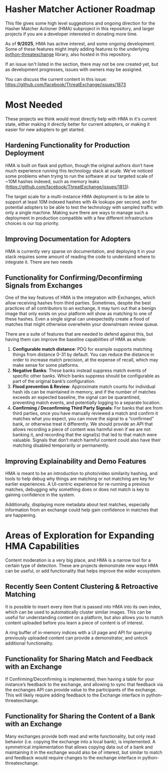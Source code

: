 # Hasher Matcher Actioner Roadmap
This file gives some high level suggestions and ongoing direction for the Hasher Matcher Actioner (HMA) subproject in this repository, and larger projects if you are a developer interested in donating more time.

As of **9/2025**, HMA has active interest, and some ongoing development. Some of these features might imply adding features to the underlying [python-threatexchange](https://github.com/facebook/ThreatExchange/tree/main/python-threatexchange) library, also hosted in this repository.

If an issue isn't listed in the section, there may not be one created yet, but as development progresses, issues with owners may be assigned.

You can discuss the current content in this issue: https://github.com/facebook/ThreatExchange/issues/1873

# Most Needed
These projects we think would most directly help with HMA in it's current state, either making it directly better for current adopters, or making it easier for new adopters to get started.

## Hardening Functionality for Production Deployment
HMA is built on flask and python, though the original authors don’t have much experience running this technology stack at scale. We’ve noticed some problems when trying to run the software at our targeted scale of ~10M hashes indexed, such as memory leaks (https://github.com/facebook/ThreatExchange/issues/1813).

The target scale for a multi-instance HMA deployment is to be able to support at least 10M indexed hashes with 4k lookups per second, and for potential adopters to be able to test the technology with sampled traffic with only a single machine. Making sure there are ways to manage such a deployment in production compatible with a few different infrastructure choices is our top priority.

## Improving Documentation for Adopters
HMA is currently very sparse on documentation, and deploying it in your stack requires some amount of reading the code to understand where to integrate it. There are two needs



## Functionality for Confirming/Deconfirming Signals from Exchanges
One of the key features of HMA is the integration with Exchanges, which allow receiving hashes from third parties. Sometimes, despite the best practices of all contributors to an exchange, it may turn out that a benign image that only exists on your platform will show as matching to one of these hashes. Even a single signal can unexpectedly create a flood of matches that might otherwise overwhelm your downstream review queue.

There are a suite of features that are needed to defend against this, but having them can improve the baseline capabilities of HMA as whole:
1. **Configurable match distance**: PDQ for example supports matching things from distance 0-31 by default. You can reduce the distance in order to increase match precision, at the expense of recall, which may make sense for some platforms.
1. **Negative Banks**: These banks instead suppress match events of specific other banks. Which banks suppress should be configurable as part of the original bank’s configuration.
1. **Flood prevention & Review**: Approximate match counts for individual hash ids can be maintained in memory, and if the number of matches exceeds an expected baseline, the signal can be quarantined, preventing match events, and potentially logging to a separate location.
1. **Confirming / Deconfirming Third Party Signals**: For banks that are from third parties, once you have manually reviewed a match and confirm it matches what you expect, you can move the signal to a “confirmed” bank, or otherwise treat it differently. We should provide an API that allows recording a piece of content was harmful even if we are not banking it, and recording that the signal(s) that led to that match were valuable. Signals that don’t match harmful content could also have their matching disabled temporarily or permanently. 

## Improving Explainability and Demo Features
HMA is meant to be an introduction to photo/video similarity hashing, and tools to help debug why things are matching or not matching are key for earlier experiences. A UI-centric experience for re-running a previous matches, debugging why something does or does not match is key to gaining confidence in the system.

Additionally, displaying more metadata about test matches, especially information from an exchange could help gain confidence in matches that are happening. 

# Areas of Exploration for Expanding HMA Capabilities
Content moderation is a very big place, and HMA is a narrow tool for a certain type of detection. These are projects demonstrate new ways HMA can be useful, or add functionality that helps improve the wider ecosystem.

## Recently Seen Content Clustering & Retroactive Matching
It is possible to insert every item that is passed into HMA into its own index, which can be used to automatically cluster similar images. This can be useful for understanding content on a platform, but also allows you to match content uploaded before you learn a piece of content is of interest. 

A ring buffer of in-memory indices with a UI page and API for querying previously uploaded content can provide a demonstrator, and unlock additional functionality.

## Functionality for Sharing Match and Feedback with an Exchange
If Confirming/Deconfirming is implemented, then having a table for your instance’s feedback to the exchange, and allowing to sync that feedback via the exchanges API can provide value to the participants of the exchange. This will likely require adding feedback to the Exchange interface in python-threatexchange.

## Functionality for Sharing the Content of a Bank with an Exchange
Many exchanges provide both read and write functionality, but only read behavior (i.e. copying the exchange into a local bank), is implemented. A symmetrical implementation that allows copying data out of a bank and maintaining it in the exchange would also be of interest, but similar to match and feedback would require changes to the exchange interface in python-threatexchange.
